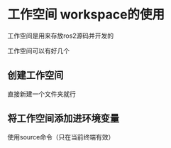 # 工作空间 workspace的使用

工作空间是用来存放ros2源码并开发的

工作空间可以有好几个

## 创建工作空间

直接新建一个文件夹就行



## 将工作空间添加进环境变量

使用source命令（只在当前终端有效）

